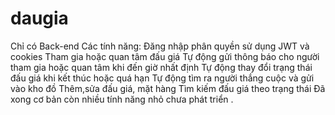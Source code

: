 # daugia
Chỉ có Back-end
Các tính năng:
Đăng nhập phân quyền sử dụng JWT và cookies
Tham gia hoặc quan tâm đấu giá
Tự động gửi thông báo cho người tham gia hoặc quan tâm khi đến giờ nhất định
Tự động thay đổi trạng thái đấu giá khi kết thúc hoặc quá hạn
Tự động tìm ra người thắng cuộc và gửi vào kho đồ
Thêm,sửa đấu giá, mặt hàng
Tìm kiếm đấu giá theo trạng thái
Đã xong cơ bản còn nhiều tính năng nhỏ chưa phát triển
.
